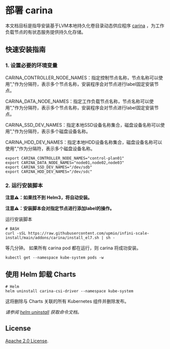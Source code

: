 # 部署 carina

本文档目标是指导安装基于LVM本地持久化卷目录动态供应程序 [carina](https://github.com/carina-io/carina) ，为工作负载节点的有状态服务提供持久化存储。

## 快速安装指南

### 1. 设置必要的环境变量

CARINA_CONTROLLER_NODE_NAMES：指定控制节点名称，节点名称可以使用","作为分隔符，表示多个节点名称，安装程序会对节点进行label固定安装节点。

CARINA_DATA_NODE_NAMES：指定工作负载节点名称，节点名称可以使用","作为分隔符，表示多个节点名称，安装程序会对节点进行label固定安装节点。

CARINA_SSD_DEV_NAMES：指定本地SSD设备名称集合，磁盘设备名称可以使用","作为分隔符，表示多个磁盘设备名称。

CARINA_HDD_DEV_NAMES：指定本地HDD设备名称集合，磁盘设备名称可以使用","作为分隔符，表示多个磁盘设备名称。

```console
export CARINA_CONTROLLER_NODE_NAMES="control-plan01"
export CARINA_DATA_NODE_NAMES="node01,node02,node03"
export CARINA_SSD_DEV_NAMES="/dev/sdb"
export CARINA_HDD_DEV_NAMES="/dev/sdc"
```

### 2. 运行安装脚本

**注意⚠️：如果找不到 Helm3，将自动安装。**

**注意⚠️：安装脚本会对指定节点进行添加label的操作。**

运行安装脚本
```console
# BASH
curl -sSL https://raw.githubusercontent.com/upmio/infini-scale-install/main/addons/carina/install_el7.sh | sh -
```

等几分钟。 如果所有 carina  pod 都在运行，则 carina 将成功安装。

```console
kubectl get --namespace kube-system pods -w
```

## 使用 Helm 卸载 Charts

```console
# Helm
helm uninstall carina-csi-driver --namespace kube-system
```

这将删除与 Charts 关联的所有 Kubernetes 组件并删除发布。

_请参阅 [helm uninstall](https://helm.sh/docs/helm/helm_uninstall/) 获取命令文档。_

## License

<!-- Keep full URL links to repo files because this README syncs from main to gh-pages.  -->
[Apache 2.0 License](https://raw.githubusercontent.com/upmio/infini-scale-install/main/LICENSE).
